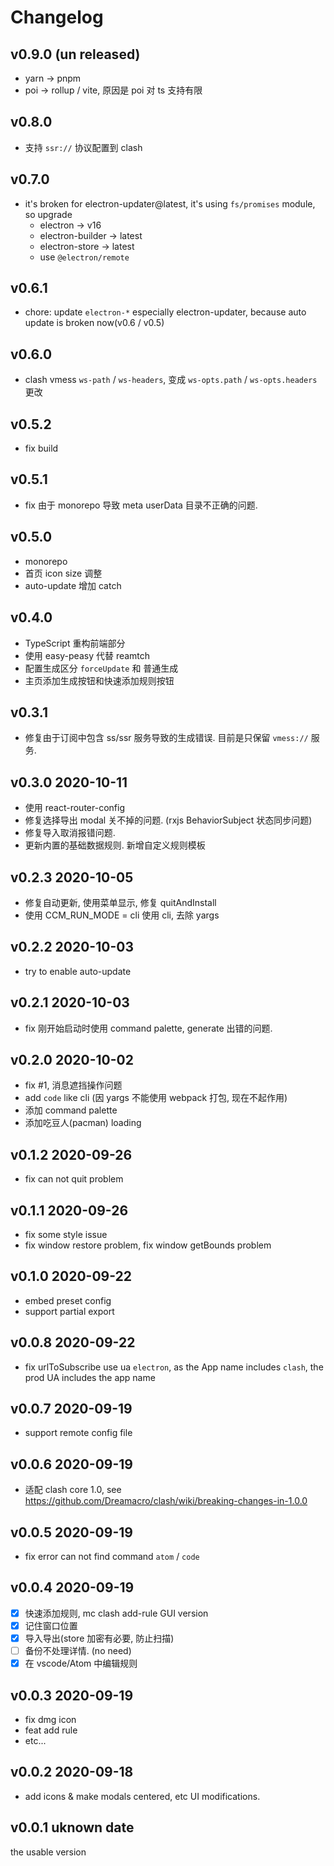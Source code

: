 # Changelog

## v0.9.0 (un released)

- yarn -> pnpm
- poi -> rollup / vite, 原因是 poi 对 ts 支持有限

## v0.8.0

- 支持 `ssr://` 协议配置到 clash

## v0.7.0

- it's broken for electron-updater@latest, it's using `fs/promises` module, so upgrade
  - electron -> v16
  - electron-builder -> latest
  - electron-store -> latest
  - use `@electron/remote`

## v0.6.1

- chore: update `electron-*` especially electron-updater, because auto update is broken now(v0.6 / v0.5)

## v0.6.0

- clash vmess `ws-path` / `ws-headers`, 变成 `ws-opts.path` / `ws-opts.headers` 更改

## v0.5.2

- fix build

## v0.5.1

- fix 由于 monorepo 导致 meta userData 目录不正确的问题.

## v0.5.0

- monorepo
- 首页 icon size 调整
- auto-update 增加 catch

## v0.4.0

- TypeScript 重构前端部分
- 使用 easy-peasy 代替 reamtch
- 配置生成区分 `forceUpdate` 和 普通生成
- 主页添加生成按钮和快速添加规则按钮

## v0.3.1

- 修复由于订阅中包含 ss/ssr 服务导致的生成错误. 目前是只保留 `vmess://` 服务.

## v0.3.0 2020-10-11

- 使用 react-router-config
- 修复选择导出 modal 关不掉的问题. (rxjs BehaviorSubject 状态同步问题)
- 修复导入取消报错问题.
- 更新内置的基础数据规则. 新增自定义规则模板

## v0.2.3 2020-10-05

- 修复自动更新, 使用菜单显示, 修复 quitAndInstall
- 使用 CCM_RUN_MODE = cli 使用 cli, 去除 yargs

## v0.2.2 2020-10-03

- try to enable auto-update

## v0.2.1 2020-10-03

- fix 刚开始启动时使用 command palette, generate 出错的问题.

## v0.2.0 2020-10-02

- fix #1, 消息遮挡操作问题
- add `code` like cli (因 yargs 不能使用 webpack 打包, 现在不起作用)
- 添加 command palette
- 添加吃豆人(pacman) loading

## v0.1.2 2020-09-26

- fix can not quit problem

## v0.1.1 2020-09-26

- fix some style issue
- fix window restore problem, fix window getBounds problem

## v0.1.0 2020-09-22

- embed preset config
- support partial export

## v0.0.8 2020-09-22

- fix urlToSubscribe use ua `electron`, as the App name includes `clash`, the prod UA includes the app name

## v0.0.7 2020-09-19

- support remote config file

## v0.0.6 2020-09-19

- 适配 clash core 1.0, see https://github.com/Dreamacro/clash/wiki/breaking-changes-in-1.0.0

## v0.0.5 2020-09-19

- fix error can not find command `atom` / `code`

## v0.0.4 2020-09-19

- [x] 快速添加规则, mc clash add-rule GUI version
- [x] 记住窗口位置
- [x] 导入导出(store 加密有必要, 防止扫描)
- [ ] 备份不处理详情. (no need)
- [x] 在 vscode/Atom 中编辑规则

## v0.0.3 2020-09-19

- fix dmg icon
- feat add rule
- etc...

## v0.0.2 2020-09-18

- add icons & make modals centered, etc UI modifications.

## v0.0.1 uknown date

the usable version
